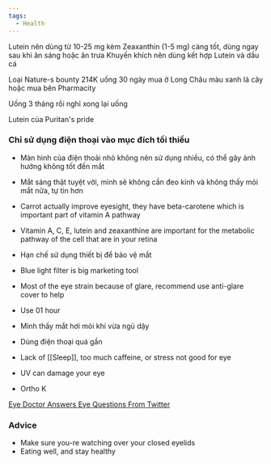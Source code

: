 ```yaml
---
tags:
  - Health
---
```

Lutein nên dùng từ 10-25 mg kèm Zeaxanthin (1-5 mg) càng tốt, dùng ngay sau khi ăn sáng hoặc ăn trưa
Khuyến khích nên dùng kết hợp Lutein và dầu cá

Loại Nature-s bounty 214K uống 30 ngày mua ở Long Châu màu xanh lá cây hoặc mua bên Pharmacity

Uống 3 tháng rồi nghỉ xong lại uống

Lutein của Puritan's pride

### Chỉ sử dụng điện thoại vào mục đích tối thiểu

- Màn hình của điện thoải nhỏ không nên sử dụng nhiều, có thể gây ảnh hưởng không tốt đến mắt

- Mắt sáng thật tuyệt vời, mình sẽ không cần đeo kính và không thấy mỏi mắt nữa, tự tin hơn
- Carrot actually improve eyesight, they have beta-carotene which is important part of vitamin A pathway
- Vitamin A, C, E, lutein and zeaxanthine are important for the metabolic pathway of the cell that are in your retina
- Hạn chế sử dụng thiết bị để bảo vệ mắt
- Blue light filter is big marketing tool
- Most of the eye strain because of glare, recommend use anti-glare cover to help
- Use 01 hour
- Mình thấy mắt hơi mỏi khi vừa ngủ dậy
- Dùng điện thoại quá gần
- Lack of [[Sleep]], too much caffeine, or stress not good for eye
- UV can damage your eye
- Ortho K

[Eye Doctor Answers Eye Questions From Twitter](https://www.youtube.com/watch?v=LwO086rYjEQ)

### Advice

- Make sure you-re watching over your closed eyelids
- Eating well, and stay healthy